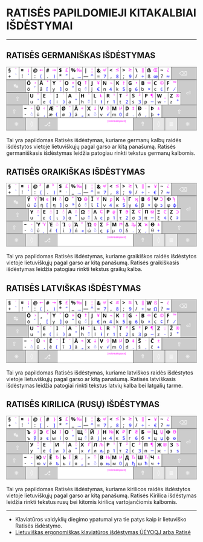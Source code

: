 
# RATISĖS PAPILDOMIEJI KITAKALBIAI IŠDĖSTYMAI

--------------------------------------------------------------------


## RATISĖS GERMANIŠKAS IŠDĖSTYMAS

![Ratisės germaniškas išdėstymas](images/kb-lt-ratise-germanic.svg)

Tai yra papildomas Ratisės išdėstymas, kuriame germanų kalbų raidės išdėstytos vietoje lietuviškųjų pagal garso ar kitą panašumą.
Ratisės germaniškasis išdėstymas leidžia patogiau rinkti tekstus germanų kalbomis.
<br>

## RATISĖS GRAIKIŠKAS IŠDĖSTYMAS

![Ratisės graikiškas išdėstymas](images/kb-lt-ratise-greek.svg)

Tai yra papildomas Ratisės išdėstymas, kuriame graikiškos raidės išdėstytos vietoje lietuviškųjų pagal garso ar kitą panašumą.
Ratisės graikiškasis išdėstymas leidžia patogiau rinkti tekstus graikų kalba.
<br>


## RATISĖS LATVIŠKAS IŠDĖSTYMAS

![Ratisės latviškas išdėstymas](images/kb-lt-ratise-latvian.svg)

Tai yra papildomas Ratisės išdėstymas, kuriame latviškos raidės išdėstytos vietoje lietuviškųjų pagal garso ar kitą panašumą.
Ratisės latviškasis išdėstymas leidžia patogiai rinkti tekstus latvių kalba bei latgalių tarme.
<br>


## RATISĖS KIRILICA (RUSŲ) IŠDĖSTYMAS

![Ratisės kirilicos rusiškas išdėstymas](images/kb-lt-ratise-cyrillic.svg)

Tai yra papildomas Ratisės išdėstymas, kuriame kirilicos raidės išdėstytos vietoje lietuviškųjų pagal garso ar kitą panašumą.
Ratisės Kirilica išdėstymas leidžia rinkti tekstus rusų bei kitomis kirilicą vartojančiomis kalbomis.

-----------------------------------------

- Klaviatūros valdyklių diegimo ypatumai yra tie patys kaip ir lietuviško Ratisės išdėstymo.
- [Lietuviškas ergonomiškas klaviatūros išdėstymas ŪĖYOQJ arba Ratisė](https://albuck.github.io/Ratise-layout/)
